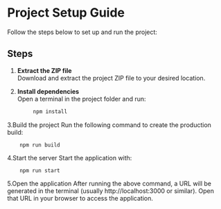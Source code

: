 # Project Setup Guide

Follow the steps below to set up and run the project:

## Steps

1. **Extract the ZIP file**  
   Download and extract the project ZIP file to your desired location.

2. **Install dependencies**  
   Open a terminal in the project folder and run:
   ```bash
        npm install


3.Build the project
Run the following command to create the production build:

        npm run build


4.Start the server
Start the application with:

        npm run start


5.Open the application
After running the above command, a URL will be generated in the terminal (usually http://localhost:3000 or similar).
Open that URL in your browser to access the application.
